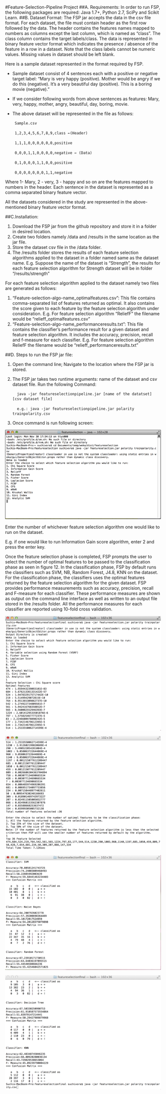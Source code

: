 #Feature-Selection-Pipeline Project
##A. Requirements: 
In order to run FSP, the following packages are required: Java 1.7+, Python 2.7, SciPy and Scikit Learn. 
##B. Dataset Format:
The FSP jar accepts the data in the csv file format. For each dataset, the file must contain header as the first row followed by the data. The header contains the features names mapped to numbers as columns except the last column, which is named as “class”. The class column contains the target labels/class. The data is represented in binary feature vector format which indicates the presence / absence of the feature in a row in a dataset. Note that the class labels cannot be numeric values. Missing values in dataset should be left blank.

Here is a sample dataset represented in the format required by FSP.
* Sample dataset consist of 4 sentences each with a positive or negative target label: 
“Mary is very happy (positive). 
 Mother would be angry if we do this (negative). 
 It’s a very beautiful day (positive). 
 This is a boring movie (negative).” 
* If we consider following words from above sentences as features: Mary, very, happy, mother, angry, beautiful, day, boring, movie.  
* The above dataset will be represented in the file as follows:

       Sample.csv

       1,2,3,4,5,6,7,8,9,class ←(Header)
       
       1,1,1,0,0,0,0,0,0,positive
       
       0,0,0,1,1,0,0,0,0,negative ← (Data)

       0,1,0,0,0,1,1,0,0,positive

       0,0,0,0,0,0,0,1,1,negative

Where 1- Mary, 2 - very, 3 - happy and so on are the features mapped to numbers in the header. Each sentence in the dataset is represented as a comma separated binary feature vector. 

All the datasets considered in the study are represented in the above-mentioned binary feature vector format.

##C.Installation:
1. Download the FSP jar from the github repository and store it in a folder in desired location. 
2. Create two folders namely /data and /results in the same location as the jar file.
3. Store the dataset csv file in the /data folder.
4. The /results folder stores the results of each feature selection algorithms applied to the dataset in a folder named same as the dataset name.
        E.g. Suppose the name of the dataset is “Strength”, the results for each feature selection algorithm for Strength dataset will be in folder “/results/strength”

For each feature selection algorithm applied to the dataset namely two files are generated as follows:
1. “Feature-selection-algo-name_optimalfeatures.csv”: This file contains comma-separated list of features returned as optimal. It also contains the score given to each feature by the feature selection algorithm under consideration. E.g. For feature selection algorithm “ReliefF” the filename would be “relieff_optimalfeatures.csv”
2. “Feature-selection-algo-name_performanceresults.txt”: This file contains the classifier’s performance result for a given dataset and feature selection algorithm. It includes the accuracy, precision, recall and f-measure for each classifier. E.g. For feature selection algorithm ReliefF the filename would be “relieff_performanceresults.txt”

##D. Steps to run the FSP jar file:
1. Open the command line; Navigate to the location where the FSP jar is stored.
2. The FSP jar takes two runtime arguments: name of the dataset and csv dataset file. Run the following Command:

         java -jar featureselectionpipeline.jar [name of the datatset] [csv dataset file]

         e.g.: java -jar featureselectionpipeline.jar polarity trainpolarity.csv

3. Once command is run following screen:

![](https://github.com/SuchiVora/Feature-Selection-Pipeline/blob/master/images/screenshot0.png)

Enter the number of whichever feature selection algorithm one would like to run on the dataset.

E.g. if one would like to run Information Gain score algorithm, enter 2 and press the enter key.

Once the feature selection phase is completed, FSP prompts the user to select the number of optimal features to be passed to the classification phase as seen in figure 12. In the classification phase, FSP by default runs the classifiers such as SVM, NB, Random Forest, J4.8, KNN on the dataset. For the classification phase, the classifiers uses the optimal features returned by the feature selection algorithm for the given dataset. FSP provides performance measurements such as accuracy, precision, recall and F-measure for each classifier. These performance measures are shown as output on the command line interface as well as written to an output file stored in the /results folder. All the performance measures for each classifier are reported using 10-fold cross validation.

![](https://github.com/SuchiVora/Feature-Selection-Pipeline/blob/master/images/Screen%20Shot%201.png)

![](https://github.com/SuchiVora/Feature-Selection-Pipeline/blob/master/images/Screen%20Shot%202.png)

![](https://github.com/SuchiVora/Feature-Selection-Pipeline/blob/master/images/Screen%20Shot%203.png)

![](https://github.com/SuchiVora/Feature-Selection-Pipeline/blob/master/images/Screen%20Shot%204.png)

